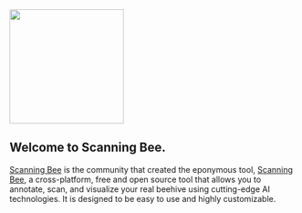 <img src="https://avatars.githubusercontent.com/u/170896260" width="200" height="200">

## Welcome to Scanning Bee.

[Scanning Bee](https://github.com/Scanning-Bee) is the community that created the eponymous tool, [Scanning Bee](senior.ceng.metu.edu.tr/2024/Scanning-Bee), a cross-platform, free and open source
tool that allows you to annotate, scan, and visualize your real beehive using cutting-edge AI technologies. It is designed to be easy to use and highly
customizable.
